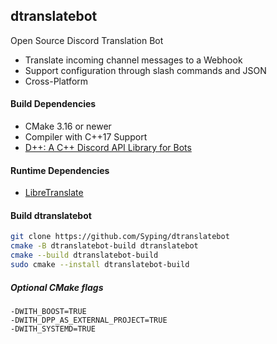 ## dtranslatebot
Open Source Discord Translation Bot

- Translate incoming channel messages to a Webhook
- Support configuration through slash commands and JSON
- Cross-Platform

#### Build Dependencies
- CMake 3.16 or newer
- Compiler with C++17 Support
- [D++: A C++ Discord API Library for Bots](https://dpp.dev/)

#### Runtime Dependencies
- [LibreTranslate](https://libretranslate.com/)

#### Build dtranslatebot

```bash
git clone https://github.com/Syping/dtranslatebot
cmake -B dtranslatebot-build dtranslatebot
cmake --build dtranslatebot-build
sudo cmake --install dtranslatebot-build
```

##### Optional CMake flags
`-DWITH_BOOST=TRUE`  
`-DWITH_DPP_AS_EXTERNAL_PROJECT=TRUE`  
`-DWITH_SYSTEMD=TRUE`
